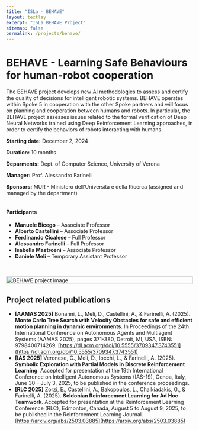 ```yaml
---
title: "ISLa - BEHAVE"
layout: textlay
excerpt: "ISLa BEHAVE Project"
sitemap: false
permalink: /projects/behave/
---
```


# BEHAVE - Learning Safe Behaviours for human-robot cooperation

The BEHAVE project develops new AI methodologies to assess and certify the quality of decisions for intelligent robotic systems. BEHAVE operates within Spoke 5 in cooperation with the other Spoke partners and will focus on planning and cooperation between humans and robots.
In particular, the BEHAVE project assesses issues related to the formal verification of Deep Neural Networks trained using Deep Reinforcement Learning approaches, in order to certify the behaviors of robots interacting with humans.

**Starting date:** December 2, 2024

**Duration:** 10 months

**Deparments:** Dept. of Computer Science, University of Verona

**Manager:** Prof. Alessandro Farinelli

**Sponsors:** MUR - Ministero dell'Università e della Ricerca (assigned and managed by the department)

<div style="display: flex; flex-wrap: wrap; align-items: flex-end; gap: 2rem;">

<div style="flex: 1; min-width: 250px;">
<h4>Participants</h4>
<ul>
  <li><strong>Manuele Bicego</strong> – Associate Professor</li>
  <li><strong>Alberto Castellini</strong> – Associate Professor</li>
  <li><strong>Ferdinando Cicalese</strong> – Full Professor</li>
  <li><strong>Alessandro Farinelli</strong> – Full Professor</li>
  <li><strong>Isabella Mastroeni</strong> – Associate Professor</li>
  <li><strong>Daniele Meli</strong> – Temporary Assistant Professor</li>
</ul>
</div>

<div style="flex: 1; min-width: 250px;">
  <img src="{{ site.url }}{{ site.baseurl }}/images/projects/behave.png" alt="BEHAVE project image" style="width: 100%; height: auto;" />
</div>

</div>

## Project related publications

* **[AAMAS 2025]** Bonanni, L., Meli, D., Castellini, A., & Farinelli, A. (2025). **Monte Carlo Tree Search with Velocity Obstacles for safe and efficient motion planning in dynamic environments**. In Proceedings of the 24th International Conference on Autonomous Agents and Multiagent Systems (AAMAS 2025), pages 371-380, Detroit, MI, USA, ISBN: 9798400714269. [https://dl.acm.org/doi/10.5555/3709347.3743551](https://dl.acm.org/doi/10.5555/3709347.3743551)
* **[IAS 2025]** Veronese, C., Meli, D., Iocchi, L., & Farinelli, A. (2025). **Symbolic Exploration with Partial Models in Discrete Reinforcement Learning**. Accepted for presentation at the 19th International Conference on Intelligent Autonomous Systems (IAS-19), Genoa, Italy, June 30 – July 3, 2025, to be published in the conference proceedings. 
* **[RLC 2025]** Zorzi, E., Castellini, A., Bakopoulos, L., Chalkiadakis, G., & Farinelli, A. (2025). **Seldonian Reinforcement Learning for Ad Hoc Teamwork**. Accepted for presentation at the Reinforcement Learning Conference (RLC), Edmonton, Canada, August 5 to August 9, 2025, to be published in the Reinforcement Learning Journal. [https://arxiv.org/abs/2503.03885](https://arxiv.org/abs/2503.03885)
